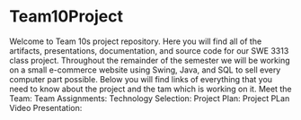 # Team10Project
Welcome to Team 10s project repository. Here you will find all of the artifacts, presentations, documentation, and source code for our SWE 3313 class project.
Throughout the remainder of the semester we will be working on a small e-commerce website using Swing, Java, and SQL to sell every computer part possible.
Below you will find links of everything that you need to know about the project and the tam which is working on it.
Meet the Team:
Team Assignments:
Technology Selection:
Project Plan:
Project PLan Video Presentation:

